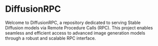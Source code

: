 # DiffusionRPC
Welcome to DiffusionRPC, a repository dedicated to serving Stable Diffusion models via Remote Procedure Calls (RPC). This project enables seamless and efficient access to advanced image generation models through a robust and scalable RPC interface.
